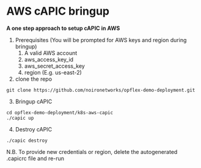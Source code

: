 # AWS cAPIC bringup
**A one step approach to setup cAPIC in AWS**

1. Prerequisites (You will be prompted for AWS keys and region during bringup)
    1. A valid AWS account
    2. aws_access_key_id
    3. aws_secret_access_key
    4. region (E.g. us-east-2)
2. clone the repo
```
git clone https://github.com/noironetworks/opflex-demo-deployment.git
```
3. Bringup cAPIC
```
cd opflex-demo-deployment/k8s-aws-capic
./capic up
```
4. Destroy cAPIC
```
./capic destroy
```

N.B. To provide new credentials or region, delete the autogenerated .capicrc file and re-run
